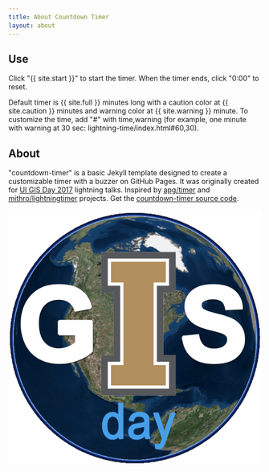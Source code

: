 ```yaml
---
title: About Countdown Timer
layout: about
---
```


## Use 

Click "{{ site.start }}" to start the timer. 
When the timer ends, click "0:00" to reset.

Default timer is {{ site.full }} minutes long with a caution color at {{ site.caution }} minutes and warning color at {{ site.warning }} minute. 
To customize the time, add "#" with time,warning (for example, one minute with warning at 30 sec: lightning-time/index.html#60,30).

## About

"countdown-timer" is a basic Jekyll template designed to create a customizable timer with a buzzer on GitHub Pages.
It was originally created for <a href="http://insideidaho.org/gis-day.html" target="_blank">UI GIS Day 2017</a> lightning talks.
Inspired by <a href="https://github.com/apg/timer" target="_blank">apg/timer</a> and <a href="https://github.com/mithro/lightningtimer" target="_blank">mithro/lightningtimer</a> projects.
Get the [countdown-timer source code](https://github.com/evanwill/countdown-timer).

<img id="gis-circle" src="images/gis-day-circle-sticker-sm.png">
